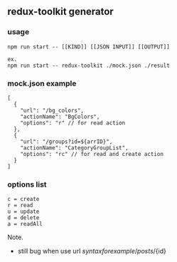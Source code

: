 ## redux-toolkit generator
### usage
```
npm run start -- [[KIND]] [[JSON INPUT]] [[OUTPUT]]

ex.
npm run start -- redux-toolkit ./mock.json ./result 
```
### mock.json example
```
[
  {
    "url": "/bg_colors",
    "actionName": "BgColors",
    "options": "r" // for read action
  },
  {
    "url": "/groups?id=${arrID}",
    "actionName": "CategoryGroupList",
    "options": "rc" // for read and create action
  }
]
```

### options list
```
c = create
r = read
u = update
d = delete
a = readAll
```


Note.
- still bug when use url ${} syntax for example /posts/${id}
